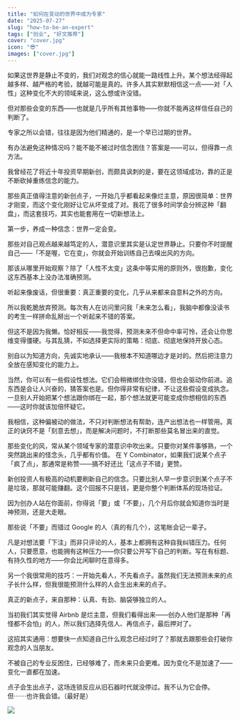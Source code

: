 ```yaml
---
title: "如何在变动的世界中成为专家"
date: "2025-07-27"
slug: "how-to-be-an-expert"
tags: ["创业", "好文推荐"]
cover: "cover.jpg"
icon: "😎"
images: ["cover.jpg"]
---
```

如果这世界是静止不变的，我们对观念的信心就能一路线性上升。某个想法经得起越多样、越严格的考验，就越可能是真的。许多人其实默默相信这一点——对「人性」这种变化不大的领域来说，这么想或许没错。



但对那些会变的东西——也就是几乎所有其他事物——你就不能再这样信任自己的判断了。



专家之所以会错，往往是因为他们精通的，是一个早已过期的世界。



有办法避免这种情况吗？能不能不被过时信念困住？答案是——可以，但得靠一点方法。



我曾经花了将近十年投资早期新创，而颇具讽刺的是，要在这领域成功，靠的正是不断砍掉重练信念的能力。



那些真正值得注意的新创点子，一开始几乎都看起来像烂主意，原因很简单：世界才刚变，而这个变化刚好让它从坏变成了对。我花了很多时间学会分辨这种「翻盘」，而这套技巧，其实也能套用在一切新想法上。



第一步，养成一种信念：世界一定会变。



那些对自己观点越来越笃定的人，潜意识里其实是认定世界静止。只要你不时提醒自己——「不是喔，它在变」，你就会开始训练自己去嗅出风的方向。



那该从哪里开始观察？除了「人性不太变」这条中等实用的原则外，很抱歉，变化这东西基本上没办法准确预测。



听起来像废话，但很重要：真正重要的变化，几乎从来都来自意料之外的方向。



所以我乾脆放弃预测。每次有人在访问里问我「未来怎么看」，我脑中都像没读书的考生一样拼命乱掰出一个听起来不错的答案。



但这不是因为我懒。恰好相反——我觉得，预测未来不但命中率可怜，还会让你思维变得僵硬。与其乱猜，不如选择更实际的策略：彻底、彻底地保持开放心态。



别自以为知道方向，先诚实地承认——我根本不知道哪边才是对的。然后把注意力全放在感知变化的能力上。



当然，你可以有一些假设性想法。它们会稍微绑住你没错，但也会驱动你前进。追东西是会让人兴奋的，猜答案也是。但你得非常有纪律，不让这些假设变成执念。
一旦别人开始把某个想法跟你绑在一起，那个想法就更可能变成你想相信的东西——这时你就该加倍怀疑它。



我相信，这种偏被动的做法，不只对判断想法有帮助，连产出想法也一样管用。真正的诀窍不是「刻意去想」，而是解决问题时，不打断那些莫名冒出来的直觉。



那些变化的风，常从某个领域专家的潜意识中吹出来。只要你对某件事够熟，一个突然跳出来的怪念头，几乎都有价值。
在 Y Combinator，如果我们说某个点子「疯了点」，那通常是称赞——搞不好还比「这点子不错」更赞。



新创投资人有极高的动机要刷新自己的信念。只要比别人早一步意识到某个点子不是垃圾，那就可能赚翻。这个回报不只是钱，更是你整个判断体系的现场验证。



因为创办人站在你面前，你得说「要」或「不要」，几个月后你就会知道你当时是神预测，还是大走眼。



那些说「不要」而错过 Google 的人（真的有几个），这笔帐会记一辈子。



凡是对想法要「下注」而非只评论的人，基本上都拥有这种自我纠错压力。任何人，只要愿意，也能拥有这种压力——你只要公开写下自己的判断。写在有标题、有持久性的地方——你会比闲聊时在意得多。



另一个我很常用的技巧：一开始先看人，不先看点子。虽然我们无法预测未来的点子长什么样，但我很能预测什么样的人会生出未来的点子。



真正的新点子，来自那种：认真、有劲、脑袋够独立的人。



当初我们其实觉得 Airbnb 是烂主意，但我们看得出来——创办人他们是那种「再怪都不会怕」的人，所以我们选择先信人、再信点子，最后押对了。



这招其实通用：想要快一点知道自己什么观念已经过时了？那就去跟那些会打破你观念的人当朋友。



不被自己的专业反困住，已经够难了，而未来只会更难。因为变化不是加速了——变化一直都在加速。



点子会生出点子，这场连锁反应从旧石器时代就没停过。我不认为它会停。
但⋯⋯也许我会错。（最好是）




![](https://prod-files-secure.s3.us-west-2.amazonaws.com/112d0858-5090-4d34-a606-b75eb8d65fd2/46476355-9cf3-4e99-9b7a-3531bc426380/1000202064.png?X-Amz-Algorithm=AWS4-HMAC-SHA256&X-Amz-Content-Sha256=UNSIGNED-PAYLOAD&X-Amz-Credential=ASIAZI2LB466V6DUAZK7%2F20251017%2Fus-west-2%2Fs3%2Faws4_request&X-Amz-Date=20251017T164006Z&X-Amz-Expires=3600&X-Amz-Security-Token=IQoJb3JpZ2luX2VjEP3%2F%2F%2F%2F%2F%2F%2F%2F%2F%2FwEaCXVzLXdlc3QtMiJGMEQCIDuE3azDtAo6VSvzbPRKHUCVHkmMxpkh9PULBYf3CSvOAiBqIyRyo186z61jED2Jibn%2BO2zBc%2FqfHq7Ewv0KeY1PgSqIBAim%2F%2F%2F%2F%2F%2F%2F%2F%2F%2F8BEAAaDDYzNzQyMzE4MzgwNSIM3ESiFENBRBsVTEBPKtwDXh9PSAJDPodLgbtdwNt6dgOwJrTWYccQPXcpbm4AeeAl8h6pQn2X993jPeXE%2F7Yyo0pq%2BB4LfpMmuJa7JaOob%2BOdcpWKPIWX%2BroiwtUz6BbdpuD8lf9nh4F7Kw%2B7DDPcWDwpB%2F5JOCRtjXCp9fkAy6a%2BPheFnCHMkNMYFV7akNp2niFoUXNLm8rxmWtd%2B0pJ5S5uh3DenWjHF%2BzCpCKccZ4cYJD%2FiNZELutMQtP%2FUjLW3mfZz5q3AV2FJTTwJzsoFafLKE4RPU2zOhq2fuUFYUCPOt%2B61krbwpk6gec8Ma0YkK%2FQqcYIrajDcH2ONT14jft%2Bc8Lmb%2B%2FaSKcqwFSjrDfISt06jlr9sPTfUmCDuFlgiQH3QoqggOJDz7I4FyEiDW7p5Bi460VihXciWnmuORoMvpO93MOnNrL7RpNRmi%2BvA5aj3rqvKvAAwWcr5FSOAFDTiboLowyXw3gaK2OG%2Bm8P5JmDrDCK7wCS7lUM%2FFpOsq1%2B72HlCzK9j6YDXtHa7SpJlPPIHfOqMcvlWG%2FJQmlY8ErezzoBLVPYcUp1XMwz9MAp1VYElPctrydqy3ejzbbH2jurKwPB20aE0yt1RrOR3gFyGsH18PH4N6yrU60Kxa9Wmlh4l122moowv4HJxwY6pgFJ9VNaVkXRL8kXtjydd2t4A7H5PUVtnjw81X7K0Ysry2el8OQL86JCADr05LtpbAMKOE5SDq2sS8QJhcb7OpG%2FF%2B4R%2Fb5yl6idqn1ph3npo%2F%2BR8m5ZCqaa8I9gaXms%2FESgkUiKCm0hTbH%2B4prhuYexIJAlbpS8Q3TvSgTUxeu8LbDFzgCHEBKre8RnpmKvvh9CxbvOOFIN9VTVpgsOtdAfcttycFfH&X-Amz-Signature=96495088fcd77e596df8379ee2a85054422955e114996a1e2a07ecfe95696b9a&X-Amz-SignedHeaders=host&x-amz-checksum-mode=ENABLED&x-id=GetObject)

